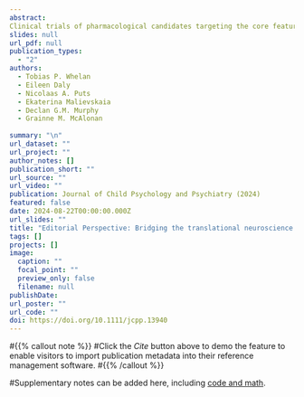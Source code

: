 ```yaml
---
abstract:
Clinical trials of pharmacological candidates targeting the core features of autism have largely failed. This is despite evidence linking differences in multiple neurochemical systems to brain function in autism. While this has in part been explained by the heterogeneity of the autistic population, the field has largely relied upon association studies to link brain chemistry to function. The only way to directly establish that a neurotransmitter or neuromodulator is involved in a candidate brain function is to change it and observe a shift in that function. This experimental approach dominates preclinical neuroscience, but not human studies. There is little direct experimental evidence describing how neurochemical systems modulate information processing in the living human brain. Thus, our understanding of how neurochemical differences contribute to neurodiversity is limited, impeding our ability to translate findings from animal studies into humans. Here, we introduce our ‘shiftability’ paradigm, an approach to bridge the translational gap in autism research. We provide an overview of the guiding principles and methodologies we use to directly test the hypothesis that neurochemical systems function differently in autistic and non-autistic individuals.
slides: null
url_pdf: null
publication_types:
  - "2"
authors:
  - Tobias P. Whelan
  - Eileen Daly
  - Nicolaas A. Puts
  - Ekaterina Malievskaia
  - Declan G.M. Murphy
  - Grainne M. McAlonan
  
summary: "\n"
url_dataset: ""
url_project: ""
author_notes: []
publication_short: ""
url_source: ""
url_video: ""
publication: Journal of Child Psychology and Psychiatry (2024)
featured: false
date: 2024-08-22T00:00:00.000Z
url_slides: ""
title: "Editorial Perspective: Bridging the translational neuroscience gap in autism – development of the ‘shiftability’ paradigm"
tags: []
projects: []
image:
  caption: ""
  focal_point: ""
  preview_only: false
  filename: null
publishDate: 
url_poster: ""
url_code: ""
doi: https://doi.org/10.1111/jcpp.13940
---
```


#{{% callout note %}}
#Click the _Cite_ button above to demo the feature to enable visitors to import publication metadata into their reference management software.
#{{% /callout %}}

#Supplementary notes can be added here, including [code and math](https://wowchemy.com/docs/content/writing-markdown-latex/).
